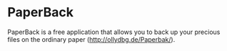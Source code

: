 PaperBack
=========

PaperBack is a free application that allows you to back up your precious files on the ordinary paper (http://ollydbg.de/Paperbak/).
